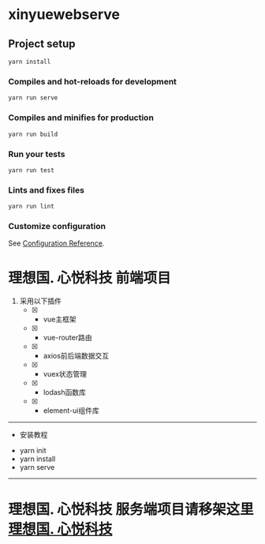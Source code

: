 # xinyuewebserve

## Project setup
```
yarn install
```

### Compiles and hot-reloads for development
```
yarn run serve
```

### Compiles and minifies for production
```
yarn run build
```

### Run your tests
```
yarn run test
```

### Lints and fixes files
```
yarn run lint
```

### Customize configuration
See [Configuration Reference](https://cli.vuejs.org/config/).



 理想国. 心悦科技 前端项目
======================
1. 采用以下插件 
   - [x] * vue主框架  
   - [x] * vue-router路由 
   - [x] * axios前后端数据交互
   - [x] * vuex状态管理
   - [x] * lodash函数库
   - [x] * element-ui组件库

---------------------
- 安装教程

* yarn init
* yarn install 
* yarn serve

---------------------

 理想国. 心悦科技 服务端项目请移架这里 [理想国. 心悦科技](https://github.com/miaoquanlong/xinyueNode-serve )
======================


<!-- 1. one
2. two
3. three

* one
* two
* three




- [x] 选项一
- [ ] 选项二  
- [ ]  [选项3]
 -->
